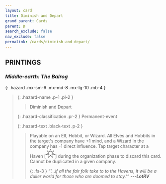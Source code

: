 ```yaml
---
layout: card
title: Diminish and Depart
grand_parent: Cards
parent: D
search_exclude: false
nav_exclude: false
permalink: /cards/diminish-and-depart/
---
```


## PRINTINGS


### _Middle-earth: The Balrog_

{: .hazard .mx-sm-6 .mx-md-8 .mx-lg-10 .mb-4 }
> {: .hazard-name .p-1 .pl-2 }
> > <div class="hazard-mp"></div>
> > <div class="card-name">Diminish and Depart</div>
>
> {: .hazard-classification .pr-2 }
> Permanent-event
>
> {: .hazard-text .black-text .p-2 }
> > Playable on an Elf, Hobbit, or Wizard. All Elves and Hobbits in the target's company have +1 mind, and a Wizard in the company has -1 direct influence. Tap target character at a Haven \[![](/assets/images/free-haven.svg)] during the organization phase to discard this card. Cannot be duplicated in a given company. 
> > 
> > {: .fs-3 } 
> > _“‘...if all the fair folk take to to the Havens, it will be a duller world for those who are doomed to stay.’”_ ***---&#65279;LotRV*** 
>
